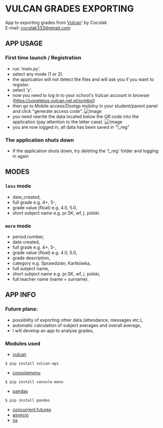# VULCAN GRADES EXPORTING
App to exporting grades from [Vulcan](https://vulcan.edu.pl/)' by Cocolak <br>
E-mail: cocolak333@gmail.com

## APP USAGE
### First time launch / Registration
- run 'main.py'.
- select any mode (1 or 2).
- the application will not detect the files and will ask you if you want to register.
- select 'y'.
- now you need to log in to your school's Vulcan account in browser (https://uonetplus.vulcan.net.pl/symbol)
- then go to Mobile access/Dostęp mobilny in your student/parent panel and click "generate access code".
![image](https://raw.githubusercontent.com/Cocolak/vulcan-manager/master/vulcan-grades-export/docs/qrkod.jpg)
- you need rewrite the data located below the QR code into the application (pay attention to the letter case).
![image](https://raw.githubusercontent.com/Cocolak/vulcan-manager/master/vulcan-grades-export/docs/login.png)
- you are now logged in, all data has been saved in "!_reg"

### The application shuts down
- if the application shuts down, try deleting the '!_reg' folder and logging in again

## MODES
### `less` mode
- date_created, 
- full grade e.g. 4+, 5-,
- grade value (float) e.g. 4.0, 5.0, 
- short subject name e.g. pr.SK, wf, j. polski.

### `more` mode
- period.number,
- date created,
- full grade e.g. 4+, 5-,
- grade value (float) e.g. 4.0, 5.0,
- grade description,
- category e.g. Sprawdzian, Kartkówka,
- full subject name,
- short subject name e.g. pr.SK, wf, j. polski,
- full teacher name (name + surname).

## APP INFO
### Future plans:
- possibility of exporting other data (attendance, messages etc.),
- automatic calculation of subject averages and overall average,
- I will develop an app to analyse grades,

### Modules used
- [vulcan](https://github.com/kapi2289/vulcan-api)
```console
$ pip install vulcan-api
```
- [consolemenu](https://github.com/aegirhall/console-menu)
```console
$ pip install console-menu
```
- [pandas](https://pandas.pydata.org)
```console
$ pip install pandas
```
- [concurrent.futures](https://docs.python.org/3/library/concurrent.futures.html)
- [asyncio](https://docs.python.org/3/library/asyncio.html)
- [os](https://docs.python.org/3/library/os.html)
